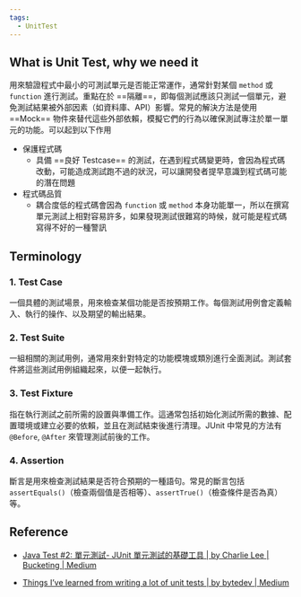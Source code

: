 ```yaml
---
tags:
  - UnitTest
---
```

## What is Unit Test, why we need it

用來驗證程式中最小的可測試單元是否能正常運作，通常針對某個 `method` 或 `function` 進行測試。重點在於 ==隔離==，即每個測試應該只測試一個單元，避免測試結果被外部因素（如資料庫、API）影響。常見的解決方法是使用 ==Mock== 物件來替代這些外部依賴，模擬它們的行為以確保測試專注於單一單元的功能。可以起到以下作用

- 保護程式碼 
	- 具備 ==良好 Testcase== 的測試，在遇到程式碼變更時，會因為程式碼改動，可能造成測試跑不過的狀況，可以讓開發者提早意識到程式碼可能的潛在問題
- 程式碼品質
	- 耦合度低的程式碼會因為 `function` 或 `method` 本身功能單一，所以在撰寫單元測試上相對容易許多，如果發現測試很難寫的時候，就可能是程式碼寫得不好的一種警訊

## Terminology
### 1. **Test Case**

一個具體的測試場景，用來檢查某個功能是否按預期工作。每個測試用例會定義輸入、執行的操作、以及期望的輸出結果。

### 2. **Test Suite**

一組相關的測試用例，通常用來針對特定的功能模塊或類別進行全面測試。測試套件將這些測試用例組織起來，以便一起執行。

### 3. **Test Fixture**

指在執行測試之前所需的設置與準備工作。這通常包括初始化測試所需的數據、配置環境或建立必要的依賴，並且在測試結束後進行清理。JUnit 中常見的方法有 `@Before`, `@After` 來管理測試前後的工作。

### 4. **Assertion**

斷言是用來檢查測試結果是否符合預期的一種語句。常見的斷言包括 `assertEquals()`（檢查兩個值是否相等）、`assertTrue()`（檢查條件是否為真）等。


## Reference

- [Java Test #2: 單元測試- JUnit 單元測試的基礎工具 | by Charlie Lee | Bucketing | Medium](https://medium.com/bucketing/java-test-2-%E5%96%AE%E5%85%83%E6%B8%AC%E8%A9%A6-junit-%E5%96%AE%E5%85%83%E6%B8%AC%E8%A9%A6%E7%9A%84%E5%9F%BA%E7%A4%8E%E5%B7%A5%E5%85%B7-ebf335ff2619)

- [Things I’ve learned from writing a lot of unit tests | by bytedev | Medium](https://bytedev.medium.com/things-ive-learned-from-writing-a-lot-of-unit-tests-2d234d0cfccf)
